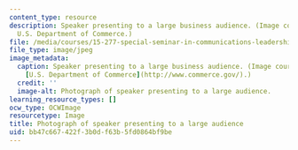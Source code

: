 ```yaml
---
content_type: resource
description: Speaker presenting to a large business audience. (Image courtesy of the
  U.S. Department of Commerce.)
file: /media/courses/15-277-special-seminar-in-communications-leadership-and-personal-effectiveness-coaching-fall-2008/bb47c667422f3b0df63b5fd0864bf9be_15-277f08-th.jpg
file_type: image/jpeg
image_metadata:
  caption: Speaker presenting to a large business audience. (Image courtesy of the
    [U.S. Department of Commerce](http://www.commerce.gov/).)
  credit: ''
  image-alt: Photograph of speaker presenting to a large audience.
learning_resource_types: []
ocw_type: OCWImage
resourcetype: Image
title: Photograph of speaker presenting to a large audience
uid: bb47c667-422f-3b0d-f63b-5fd0864bf9be
---
```

